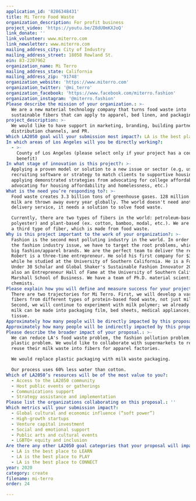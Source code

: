 ```yaml
---
application_id: '8286348431'
title: Mi Terro Food Waste
organization_description: For profit business
project_video: 'https://youtu.be/Z8dU0mKXJoQ'
link_donate: ''
link_volunteer: www.miterro.com
link_newsletter: www.miterro.com
mailing_address_city: City of Industry
mailing_address_street: 18058 Rowland St.
ein: 83-2207962
organization_name: Mi Terro
mailing_address_state: California
mailing_address_zip: '91748'
organization_website: 'https://www.miterro.com'
organization_twitter: '@mi_terro'
organization_facebook: 'https://www.facebook.com/miterro.fashion'
organization_instagram: '@miterro.fashion'
Please describe the mission of your organization.: >-
  We are a new material technology company that turns food waste into
  sustainable fibers that can apply to apparel, bed linen, and packaging.
project_description: >-
  We would like to have support in marketing, branding, building partnership and
  distribution channels, and PR. 
Which LA2050 goal will your submission most impact?: LA is the best place to CREATE
In which areas of Los Angeles will you be directly working?:
  - >-
    County of Los Angeles (please select only if your project has a countywide
    benefit)
In what stage of innovation is this project?: >-
  Applying a proven model or solution to a new issue or sector (e.g, using a job
  recruiting software or strategy to match clients to supportive housing sites,
  applying demonstrated strategies from advocating for college affordability to
  advocating for housing affordability and homelessness, etc.)
What is the need you’re responding to?: >-
  Food waste creates 3.3 billion tons of greenhouse gases. 128 million tons of
  milk are thrown away every year globally. The world doesn't need another food
  delivery service, it needs a solution to solve food waste. 

  Currently, there are two types of fibers in the world: petroleum-based (ex.
  polyester) and plant-based (ex. cotton, bamboo, modal, etc.). We are creating
  a third type of fiber, which is made from food waste. 
Why is this project important to the work of your organization?: >-
  Fashion is the second most polluting industry in the world. In order to save
  the fashion industry issue, we have to target the root problems, which are the
  big fashion/apparel brands. We are the perfect team to deliver the result.
  Robert is a three-time entrepreneur. He sold his first company for $300,000
  while he studied at the University of Southern California. He is a Forbes
  Under 30 Scholar and Global Shaker's Sustainable Fashion Innovator 2019. He is
  also an Entrepreneur Hall of Fame at the University of Southern California
  Marshall School of Business. We have a team of Ph.D. material scientists and
  chemists. 
Please explain how you will define and measure success for your project.: >-
  There are two trajectories for Mi Terro. First, we will develop a variety of
  fibers from different types of protein-based food waste, not just milk waste.
  Second, we will continue to experiment with milk polymer; we already know that
  milk can be made into packaging film, bed sheets, medical appliances, and
  tissue.
Approximately how many people will be directly impacted by this proposal?: '4000'
Approximately how many people will be indirectly impacted by this proposal?: '100000000'
Please describe the broader impact of your proposal.: >-
  We can reduce LA's food waste problem, the fashion pollution problem, and the
  plastic problem. We would like to collaborate with supermarkets to recycle and
  reuse their milk waste into fibers for apparel factories. 

  We would replace plastic packaging with milk waste packaging.

  Our process uses 60% less water than cotton. 
Which of LA2050’s resources will be of the most value to you?:
  - Access to the LA2050 community
  - Host public events or gatherings
  - Communications support
  - Strategy assistance and implementation
Please list the organizations collaborating on this proposal.: ''
Which metrics will your submission impact?:
  - Global cultural and economic influence (“soft power”)
  - High-growth startups
  - Venture capital investment
  - Social and emotional support
  - Public arts and cultural events
  - LGBTQ+ equity and inclusion
Are there any other LA2050 goal categories that your proposal will impact?:
  - LA is the best place to LEARN
  - LA is the best place to PLAY
  - LA is the best place to CONNECT
year: 2020
category: create
filename: mi-terro
order: 24

---
```

